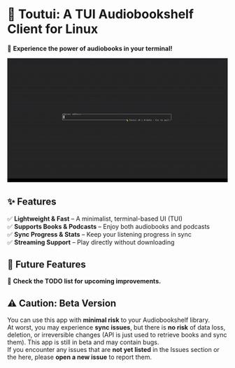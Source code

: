 # 🦜 Toutui: A TUI Audiobookshelf Client for Linux  
🚀 **Experience the power of audiobooks in your terminal!**  

![🎬 Demo](assets/demo_1.gif)  

## ✨ Features  
✅ **Lightweight & Fast** – A minimalist, terminal-based UI (TUI)  
✅ **Supports Books & Podcasts** – Enjoy both audiobooks and podcasts  
✅ **Sync Progress & Stats** – Keep your listening progress in sync  
✅ **Streaming Support** – Play directly without downloading  

## 🔮 Future Features  
🚧 **Check the TODO list for upcoming improvements.**  

## ⚠️ Caution: Beta Version  
You can use this app with **minimal risk** to your Audiobookshelf library.  
At worst, you may experience **sync issues**, but there is **no risk** of data loss, deletion, or irreversible changes (API is just used to retrieve books and sync them).
This app is still in beta and may contain bugs.  
If you encounter any issues that are **not yet listed** in the Issues section or the here, please **open a new issue** to report them.  

